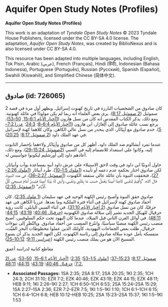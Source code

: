 # Aquifer Open Study Notes (Profiles)

**Aquifer Open Study Notes (Profiles)**

This work is an adaptation of *Tyndale Open Study Notes* © 2023 Tyndale House Publishers, licensed under the CC BY\-SA 4\.0 license. The adaptation, *Aquifer Open Study Notes*, was created by BiblioNexus and is also licensed under CC BY\-SA 4\.0\.

This resource has been adapted into multiple languages, including English, Tok Pisin, Arabic (عربي), French (Français), Hindi (हिंदी), Indonesian (Bahasa Indonesia), Portuguese (Português), Russian (Русский), Spanish (Español), Swahili (Kiswahili), and Simplified Chinese (简体中文).



--------------------------------

## صادوق (id: 726065)

كان صادوق من الشخصيات البارزة في تاريخ كهنوت إسرائيل. ويظهر أول مرة في قصة 2 صموئيل ([2 صموئيل 8:17](https://ref.ly/2Sam8:17)). يرى بعض العلماء أنه ربما لم يكن مولودًا في عائلة كهنوتية. ومع ذلك، يذكر الكتاب المقدس أنه كان من نسل هارون ([1أخبار الأيام 6:1–15](https://ref.ly/1Chr6:1-1Chr6:15), [50–53](https://ref.ly/1Chr6:50-1Chr6:53)). يرجع نسب عائلة صادوق إلى أَلِعَازَار، ابن هارون ([1أخبار الأيام 6:4–8](https://ref.ly/1Chr6:4-1Chr6:8)؛ [24:3](https://ref.ly/1Chr24:3)؛ [عزرا 7:2–5](https://ref.ly/Ezra7:2-Ezra7:5)). خدم صادوق مع أبِيَاثَار، الذي ينحدر من نسل عالي الكاهن. وكان كلاهما كهنة لإسرائيل في عهد الملك داود ([2 صموئيل 8:17](https://ref.ly/2Sam8:17)؛ [20:25](https://ref.ly/2Sam20:25)).

عندما تمرد أبشالوم ضد الملك داود، أظهر كل من صادوق وأبِيَاثَار ولاءهما بإحضار التابوت إليه، وكانوا على استعداد للانضمام إليه في السبي ([2صموئيل 15:24–29](https://ref.ly/2Sam15:24-2Sam15:29)). ومع ذلك، أعادهم داود إلى أورشليم ليكونوا جواسيس له.

حاول أدونيّا ابن داود في وقت لاحق الاستيلاء على عرش داود أبيه بمساعدة يوآب وأبياثار. لكن صادوق اختار بحكمة عدم دعمه أو تأييده ([1ملوك 1:5–10](https://ref.ly/1Kgs1:5-1Kgs1:10)). طُرد أبياثار ([1ملوك 2:26–27](https://ref.ly/1Kgs2:26-1Kgs2:27))، فتحققت النبوة بأن عائلة عالي ستفقد الكهنوت ([1صموئيل 2:27–36](https://ref.ly/1Sam2:27-1Sam2:36)). في هذه النبوة، قال الله، "وَأُقِيمُ لِنَفْسِي كَاهِنًا أَمِينًا يَعْمَلُ حَسَبَ مَا بِقَلْبِي وَنَفْسِي، وَأَبْنِي لَهُ بَيْتًا أَمِينًا فَيَسِيرُ أَمَامَ مَسِيحِي كُلَّ ٱلْأَيَّامِ" ([1صموئيل 2:35](https://ref.ly/1Sam2:35)).

صادوق حقق النبوة وأصبح رئيس الكهنة الوحيد في عهد سليمان ([1 ملوك 2:35](https://ref.ly/1Kgs2:35)). كان أحفاد صادوق كهنة لإسرائيل في أثناء فترة الملكية وما بعدها. عزريا الكاهن في عهد حزقيّا، كان من نسل صادوق ([2 أخبار الأيام 31:10](https://ref.ly/2Chr31:10)). في أثناء السبي البابلي، كانت رؤية حزقيال للهيكل الجديد تشير إلى سلالة صادوق الكهنوتية ([حزقيال 40:46](https://ref.ly/Ezek40:46)؛ [43:19](https://ref.ly/Ezek43:19)؛ [44:15](https://ref.ly/Ezek44:15)؛ [48:11](https://ref.ly/Ezek48:11)). في أوائل القرن الثاني قبل الميلاد، عندما كان اليهود تحت حكم السلوقيين، أصبح منصب رئيس الكهنة منصبًا سياسيًا، وانتُزع المنصب من أحفاد صادوق. وبِالنّظَرِ إلى نبوءات حزقيال، ظلت بعض الجماعات اليهودية، كأولئك الذين عملوا مخطوطات البحر المَيِّت، متمسكة بأمل عودة سلالة صادوق إلى رئاسة الكهنوت. لكن العهد الجديد يذكر أن يسوع المسيح الآن هو من يملك منصب رئيس الكهنة ([عبرانيين 9:11](https://ref.ly/Heb9:11)؛ [10:12–25](https://ref.ly/Heb10:12-Heb10:25)).

مقاطع كتابية لدراسة أعمق

[2صموئيل 8:17](https://ref.ly/2Sam8:17)؛ [15:23–37](https://ref.ly/2Sam15:23-2Sam15:37)؛ [1ملوك 1:5–53](https://ref.ly/1Kgs1:5-1Kgs1:53)؛ [2:35](https://ref.ly/1Kgs2:35)؛ [1أخبار الأيام 6:1–15](https://ref.ly/1Chr6:1-1Chr6:15), [50–53](https://ref.ly/1Chr6:50-1Chr6:53)؛ [عزرا 7:2](https://ref.ly/Ezra7:2)؛ [حزقيال 40:46](https://ref.ly/Ezek40:46)؛ [43:19](https://ref.ly/Ezek43:19)؛ [44:15](https://ref.ly/Ezek44:15)؛ [48:11\.](https://ref.ly/Ezek48:11)

* **Associated Passages:** 1SA 2:35; 2SA 8:17; 2SA 20:25; 1KI 2:35; 1CH 24:3; 2CH 31:10; EZR 7:2; EZK 40:46; EZK 43:19; EZK 44:15; EZK 48:11; HEB 9:11; 1KI 2:26–1KI 2:27; 1CH 6:50–1CH 6:53; 2SA 15:24–2SA 15:29; 1SA 2:27–1SA 2:36; EZR 7:2–EZR 7:5; 1KI 1:5–1KI 1:10; 1CH 6:1–1CH 6:15; 1CH 6:4–1CH 6:8; HEB 10:12–HEB 10:25; 2SA 15:23–2SA 15:37; 1KI 1:5–1KI 1:53

